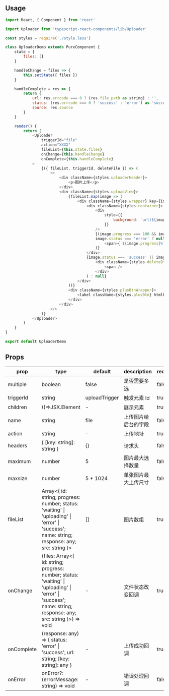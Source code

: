 ## Usage

```javascript
import React, { Component } from 'react'

import Uploader from 'typescript-react-components/lib/Uploader'

const styles = require('./style.less')

class UploaderDemo extends PureComponent {
    state = {
        files: []
    }

    handleChange = files => {
        this.setState({ files })
    }

    handleComplete = res => {
        return {
            url: res.errcode === 0 ? (res.file_path as string) : '',
            status: (res.errcode === 0 ? 'success' : 'error') as 'success' | 'error',
            source: res.source
        }
    }

    render() {
        return (
            <Uploader
                triggerId="file"
                action="XXXX"
                fileList={this.state.files}
                onChange={this.handleChange}
                onComplete={this.handleComplete}
            >
                {({ fileList, triggerId, deleteFile }) => (
                    <>
                        <div className={styles.uploaderHeader}>
                            <p>图片上传</p>
                        </div>
                        <div className={styles.uploadView}>
                            {fileList.map(image => (
                                <div className={styles.wrapper} key={image.id}>
                                    <div className={styles.container}>
                                        <div
                                            style={{
                                                background: `url(${image.src}) no-repeat center center / contain`
                                            }}
                                        />
                                        {(image.progress === 100 && image.status !== 'uploading') ||
                                        image.status === 'error' ? null : (
                                            <span>{`${image.progress}%`}</span>
                                        )}
                                    </div>
                                    {image.status === 'success' || image.status === 'uploading' ? (
                                        <div className={styles.deleteBtn} onClick={() => deleteFile(image.id)}>
                                            <span />
                                        </div>
                                    ) : null}
                                </div>
                            ))}
                            <div className={styles.plusBtnWrapper}>
                                <label className={styles.plusBtn} htmlFor={triggerId} />
                            </div>
                        </div>
                    </>
                )}
            </Uploader>
        )
    }
}

export default UploaderDemo
```

## Props

| prop       | type                                                                                                                                                         | default       | description          | required |
| ---------- | ------------------------------------------------------------------------------------------------------------------------------------------------------------ | ------------- | -------------------- | --------- |
| multiple   | boolean                                                                                                                                                      | false         | 是否需要多选         | false     |
| triggerId  | string                                                                                                                                                       | uploadTrigger | 触发元素 Id          | true      |
| children   | ()=>JSX.Element                                                                                                                                              | -             | 展示元素             | true      |
| name       | string                                                                                                                                                       | file          | 上传图片给后台的字段 | false     |
| action     | string                                                                                                                                                       | -             | 上传地址             | true      |
| headers    | { [key: string]: string }                                                                                                                                    | {}            | 请求头               | false     |
| maximum    | number                                                                                                                                                       | 5             | 图片最大选择数量     | false     |
| maxsize    | number                                                                                                                                                       | 5 \* 1024     | 单张图片最大上传尺寸 | false     |
| fileList   | Array<{ id: string; progress: number; status: 'waiting' \| 'uploading' \| 'error' \| 'success'; name: string; response: any; src: string }>                  | []            | 图片数组             | true      |
| onChange   | (files: Array<{ id: string; progress: number; status: 'waiting' \| 'uploading' \| 'error' \| 'success'; name: string; response: any; src: string }>) => void | -             | 文件状态改变回调     | true      |
| onComplete | (response: any) => { status: 'error' \| 'success'; url: string; [key: string]: any }                                                                         | -             | 上传成功回调         | true      |
| onError    | onError?: (errorMessage: string) => void                                                                                                                     | -             | 错误处理回调         | false     |
